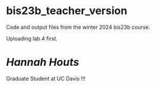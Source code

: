 # bis23b_teacher_version
Code and output files from the winter 2024 bis23b course. 

Uploading lab 4 first. 

# *Hannah Houts*

Graduate Student at UC Davis
!!!
